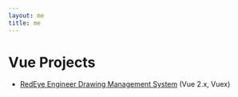 ```yaml
---
layout: me
title: me
---
```


# Vue Projects

<ul class="project-list">
    <li>
        <a href="https://redeye.co/solutions/dms/" target="_blank">RedEye Engineer Drawing Management System</a> (Vue 2.x, Vuex)
    </li>
</ul>
